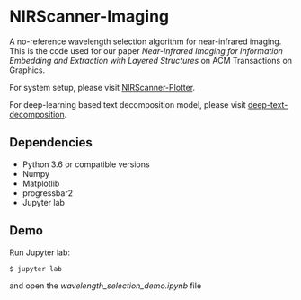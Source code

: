 # NIRScanner-Imaging
A no-reference wavelength selection algorithm for near-infrared imaging. This is the code used for our paper _Near-Infrared Imaging for Information Embedding and Extraction with Layered Structures_ on ACM Transactions on Graphics.

For system setup, please visit [NIRScanner-Plotter](https://github.com/HighTemplar-wjiang/NIRScanner-Plotter).
</br>

For deep-learning based text decomposition model, please visit [deep-text-decomposition](https://github.com/HighTemplar-wjiang/deep-text-decomposition).


## Dependencies 
- Python 3.6 or compatible versions
- Numpy
- Matplotlib
- progressbar2
- Jupyter lab


## Demo
Run Jupyter lab:
```shell
$ jupyter lab
```
and open the _wavelength\_selection\_demo.ipynb_ file
